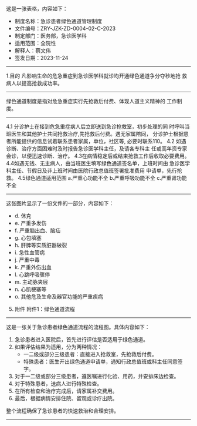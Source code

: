 这是一张表格，内容如下：

- 制度名称：急诊患者绿色通道管理制度
- 文件编号：ZRY-JZK-ZD-0004-02-C-2023
- 制定部门：医务部，急诊医学科
- 适用范围：全院性
- 解释人：蔡文伟
- 签发日期：2023-11-24

---

1.目的 凡影响生命的危急重症到急诊医学科就诊均开通绿色通道争分夺秒地抢 救病人以提高抢救成功率。

---

绿色通道制度是指对危急重症实行先抢救后付费、体现人道主义精神的 工作制度。

---

4.1 分诊护士在接到危急重症病人后立即送到急诊抢救室，初步处理的同 时呼叫当班医生和其他护士共同抢救治疗,先抢救后付费。遇无家属陪同， 分诊护士根据患者所能提供的信息试着联系患者家属，单位，社区等, 必要时联系110。 4.2 如遇诊断、治疗方面困难时及时报告急诊医学科主任，及请各专科主 任或高年资专家会诊，以便迅速诊断、治疗。 4.3在病情稳定后或结束抢救工作后收取必要费用。 4.4如遇无钱、无主病人，由当班医生填写绿色通道签名单，上班时间由 急诊医学科主任、节假日及非上班时间由医院行政总值班签署批准费用 申请单，先行抢救。 4.5绿色通道适用范围 a.严重心功能不全 b.严重呼吸功能不全 c.严重肾功能不全

---

这张图片显示了一份文件的一部分，内容如下：

- d. 休克
- e. 严重多发伤
- f. 严重脑出血、脑疝
- g. 心包填塞
- h. 肝脾等实质脏器破裂
- i. 急性血管病
- j. 严重中毒
- k. 严重外伤出血
- l. 心跳呼吸骤停
- m. 主动脉夹层
- n. 心肌梗塞等
- o. 其他危及生命及器官功能的严重疾病

5. 附件
附件1：绿色通道流程

---

这是一张关于急诊患者绿色通道流程的流程图。具体内容如下：

1. 急诊患者进入医院后，首先进行评估是否适用于绿色通道。
2. 如果评估结果为适用，分为两种情况：
   - 一二级或部分三级患者：直接进入抢救室，先抢救后付费。
   - 特殊患者：医生开出绿色通道申请单，通知行政总值班或科主任同意签字。
3. 对于一二级或部分三级患者，遵医嘱进行化验、用药，并安排床边检查。
4. 对于特殊患者，送病人进行特殊检查。
5. 在所有检查和治疗完成后，请家属补交费用。
6. 最后，根据病情安排住院、留观或诊疗出院。

整个流程确保了急诊患者的快速救治和合理安排。

---
